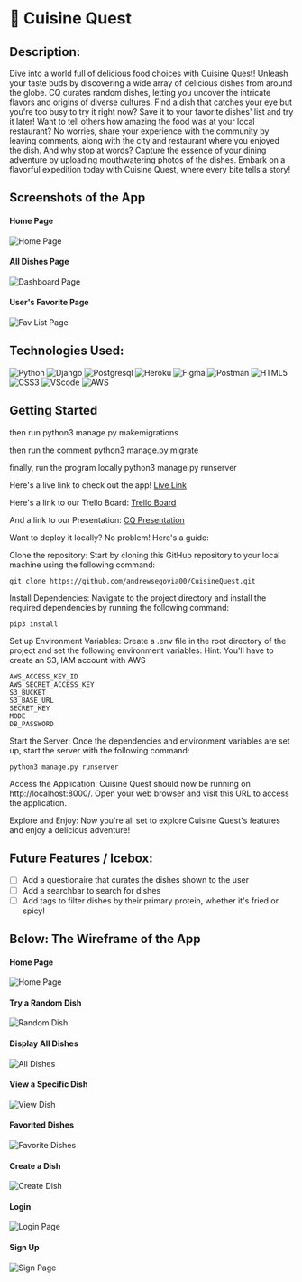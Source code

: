 # :custard:  Cuisine Quest

## Description:

Dive into a world full of delicious food choices with Cuisine Quest! Unleash your taste buds by discovering a wide array of delicious dishes from around the globe. CQ curates random dishes, letting you uncover the intricate flavors and origins of diverse cultures. Find a dish that catches your eye but you're too busy to try it right now? Save it to your favorite dishes' list and try it later! Want to tell others how amazing the food was at your local restaurant? No worries, share your experience with the community by leaving comments, along with the city and restaurant where you enjoyed the dish. And why stop at words? Capture the essence of your dining adventure by uploading mouthwatering photos of the dishes. Embark on a flavorful expedition today with Cuisine Quest, where every bite tells a story!


## Screenshots of the App

#### Home Page
![Home Page](/main_app/static/assets/CQHome.png)

#### All Dishes Page
![Dashboard Page](/main_app/static/assets/AllDishes.png)

#### User's Favorite Page
![Fav List Page](/main_app/static/assets/favorites.png)


## Technologies Used:

![Python](https://img.shields.io/badge/Python-FFD43B?style=for-the-badge&logo=python&logoColor=blue) ![Django](https://img.shields.io/badge/Django-092E20?style=for-the-badge&logo=django&logoColor=green) ![Postgresql](https://img.shields.io/badge/PostgreSQL-316192?style=for-the-badge&logo=postgresql&logoColor=white) ![Heroku](https://img.shields.io/badge/Heroku-430098?style=for-the-badge&logo=heroku&logoColor=white) ![Figma](https://img.shields.io/badge/Figma-F24E1E?style=for-the-badge&logo=figma&logoColor=white) ![Postman](https://img.shields.io/badge/Postman-FF6C37?style=for-the-badge&logo=Postman&logoColor=white) ![HTML5](https://img.shields.io/badge/HTML5-E34F26?style=for-the-badge&logo=html5&logoColor=white) ![CSS3](https://img.shields.io/badge/CSS3-1572B6?style=for-the-badge&logo=css3&logoColor=white) ![VScode](https://img.shields.io/badge/VSCode-0078D4?style=for-the-badge&logo=visual%20studio%20code&logoColor=white)
![AWS](https://img.shields.io/badge/Amazon_AWS-FF9900?style=for-the-badge&logo=amazonaws&logoColor=white)

## Getting Started

then run python3 manage.py makemigrations

then run the comment python3 manage.py migrate

finally, run the program locally
python3 manage.py runserver

Here's a live link to check out the app! [Live Link](https://cuisine-quest-app-72c4b2078ce8.herokuapp.com/)

Here's a link to our Trello Board: [Trello Board](https://trello.com/invite/b/H5CgLobg/ATTI12e846a40b7c81b7aac01714fbbedf358BA56E74/project-x)

And a link to our Presentation: [CQ Presentation](https://docs.google.com/presentation/d/1WfC8VgTBY0pQOlEFjcsf_ahRLroUgU2QxTImZARp6ww/edit?usp=sharing)

Want to deploy it locally? No problem! Here's a guide:

Clone the repository: Start by cloning this GitHub repository to your local machine using the following command:

```
git clone https://github.com/andrewsegovia00/CuisineQuest.git
```

Install Dependencies: Navigate to the project directory and install the required dependencies by running the following command:

```
pip3 install
```
Set up Environment Variables: Create a .env file in the root directory of the project and set the following environment variables: 
Hint: You'll have to create an S3, IAM account with AWS

```
AWS_ACCESS_KEY_ID
AWS_SECRET_ACCESS_KEY
S3_BUCKET
S3_BASE_URL
SECRET_KEY
MODE
DB_PASSWORD
```

Start the Server: Once the dependencies and environment variables are set up, start the server with the following command:

```
python3 manage.py runserver
```
Access the Application: Cuisine Quest should now be running on http://localhost:8000/. Open your web browser and visit this URL to access the application.

Explore and Enjoy: Now you're all set to explore Cuisine Quest's features and enjoy a delicious adventure!

## Future Features / Icebox:
- [ ] Add a questionaire that curates the dishes shown to the user
- [ ] Add a searchbar to search for dishes
- [ ] Add tags to filter dishes by their primary protein, whether it's fried or spicy!

## Below: The Wireframe of the App

#### Home Page
![Home Page](/main_app/static/assets/Home.png)

#### Try a Random Dish
![Random Dish](/main_app/static/assets/RandDish.png)

#### Display All Dishes
![All Dishes](/main_app/static/assets/AllDishes.png)

#### View a Specific Dish
![View Dish](/main_app/static/assets/ViewDish.png)

#### Favorited Dishes
![Favorite Dishes](/main_app/static/assets/FavoritedDishes.png)

#### Create a Dish
![Create Dish](/main_app/static/assets/CreateDish.png)

#### Login
![Login Page](/main_app/static/assets/LogIn.png)

#### Sign Up
![Sign Page](/main_app/static/assets/SignUp.png)